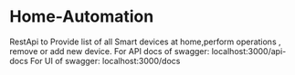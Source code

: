 # Home-Automation
 RestApi to Provide list of all Smart devices at home,perform operations , remove or add new device. 
For API docs of swagger: localhost:3000/api-docs
For UI of swagger: localhost:3000/docs
